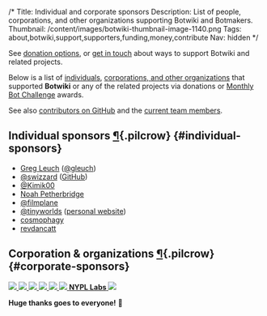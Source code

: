 /*
Title: Individual and corporate sponsors
Description: List of people, corporations, and other organizations supporting Botwiki and Botmakers.
Thumbnail: /content/images/botwiki-thumbnail-image-1140.png
Tags: about,botwiki,support,supporters,funding,money,contribute
Nav: hidden
*/

<div class="note">
  <p>
    See <a href="/about/support/#donation-options">donation options</a>, or <a href="mailto:stefan@botwiki.org">get in touch</a> about ways to support Botwiki and related projects.
  </p>
</div>

Below is a list of [individuals](#individual-sponsors), [corporations, and other organizations](#corporate-sponsors) that supported **Botwiki** or any of the related projects via donations or [Monthly Bot Challenge](https://botwiki.org/monthly-bot-challenge) awards.

See also [contributors on GitHub](https://github.com/botwiki/botwiki.org/graphs/contributors) and the [current team members](/about/team/).

## Individual sponsors [¶](#individual-sponsors){.pilcrow} {#individual-sponsors}

- [Greg Leuch](https://poncho.is) ([@gleuch](https://twitter.com/gleuch))
- [@swizzard](https://twitter.com/swizzard) ([GitHub](https://github.com/swizzard))
- [@Kimik00](https://twitter.com/Kimik00)
- [Noah Petherbridge](https://www.kirsle.net/?ref=botwiki)
- [@filmplane](http://matthewspencerphotography.com/?ref=botwiki)
- [@tinyworlds](http://twitter.com/tinyworlds) ([personal website](http://tinyworlds.org/?ref=botwiki))
- [cosmophagy](http://cosmophagy.tumblr.com/?ref=botwiki)
- [revdancatt](http://revdancatt.com/?ref=botwiki)


## Corporation & organizations [¶](#corporate-sponsors){.pilcrow} {#corporate-sponsors}

<div class="sponsors-corporate-organizations">
  <a href="https://www.digitalocean.com/?ref=botwiki" 
     alt="DigitalOcean logo"
     title="DigitalOcean, the sponsor of the very first Monthly Bot Challenge">
    <img src="/content/images/logos/digitalocean-logo.png">
  </a>
  <a href="https://www.gyro.com/?ref=botwiki" 
     alt="Gyro"
     title="Gyro, the host of the first Botwiki edit-a-thon">
    <img src="/content/images/logos/gyro.jpg">
  </a>
  <a href="http://www.andfestival.org.uk/?ref=botwiki" 
     alt="Abandon Normal Devices logo"
     title="Abandon Normal Devices, the sponsor of the March 2016 Monthly Bot Challenge">
    <img src="/content/images/logos/and-logo.png">
  </a>
  <a href="http://botnerds.com/?ref=botwiki" 
     alt="Botnerds logo"
     title="Botnerds, the sponsor of the Botmakers meetup group">
    <img src="/content/images/logos/botnerds.png">
  </a>
  <a href="https://opennews.org/?ref=botwiki" 
     alt="Knight-Mozilla OpenNews logo"
     title="Knight-Mozilla OpenNews, the sponsor of the April 2016 Monthly Bot Challenge">
    <img src="/content/images/logos/knight-mozilla-opennews.png">
  </a>
  <a href="http://botlibre.com/?ref=botwiki" 
     alt="BOT libre! logo"
     title="BOT libre!">
    <img src="/content/images/logos/bot-libre.png">
  </a>
  <a
     title="NYPL Labs (no logo), the sponsor of the May 2016 Monthly Bot Challenge"
     href="https://twitter.com/nypl_labs"><strong>NYPL&nbsp;Labs</strong>
  </a>
  <a href="https://www.botpages.com/?ref=botwiki" 
     alt="BotPages logo"
     title="BotPages">
    <img src="/content/images/logos/botpages-logo.png">
  </a>
</div>

**Huge thanks goes to everyone!** 🙌
